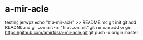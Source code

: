 # a-mir-acle
testing jerwpz
echo "# a-mir-acle" >> README.md
git init
git add README.md
git commit -m "first commit"
git remote add origin https://github.com/amirfds/a-mir-acle.git
git push -u origin master
